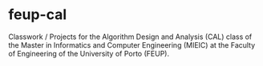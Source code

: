 # feup-cal

Classwork / Projects for the Algorithm Design and Analysis (CAL) class of the Master in Informatics and Computer Engineering  (MIEIC) at the Faculty of Engineering of the University of Porto (FEUP).
